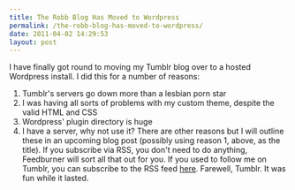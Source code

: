 ```yaml
---
title: The Robb Blog Has Moved to Wordpress
permalink: /the-robb-blog-has-moved-to-wordpress/
date: 2011-04-02 14:29:53
layout: post
---
```


I have finally got round to moving my Tumblr blog over to a hosted Wordpress install. I did this for a number of reasons: 

  1. Tumblr's servers go down more than a lesbian porn star
  2. I was having all sorts of problems with my custom theme, despite the valid HTML and CSS
  3. Wordpress' plugin directory is huge
  4. I have a server, why not use it?
There are other reasons but I will outline these in an upcoming blog post (possibly using reason 1, above, as the title). If you subscribe via RSS, you don't need to do anything, Feedburner will sort all that out for you. If you used to follow me on Tumblr, you can subscribe to the RSS feed [here](rss). Farewell, Tumblr. It was fun while it lasted.